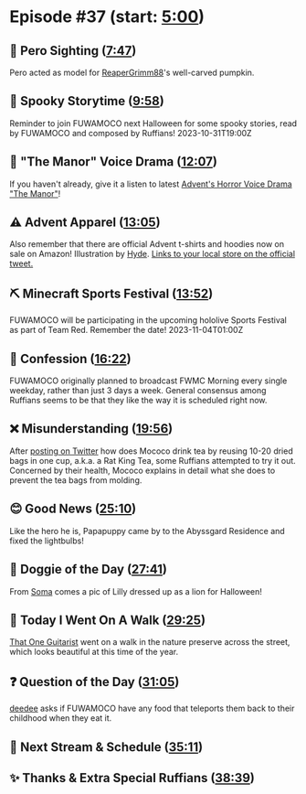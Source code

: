 # Episode #37 (start: [5:00](https://youtu.be/JGuhonVvvoE?t=5m00s))

## 👀 Pero Sighting ([7:47](https://youtu.be/JGuhonVvvoE?t=7m47s))

Pero acted as model for [ReaperGrimm88](https://twitter.com/ReaperGrimm88/status/1716885452190547991)'s well-carved pumpkin.

## 👻 Spooky Storytime ([9:58](https://youtu.be/JGuhonVvvoE?t=9m58s))

Reminder to join FUWAMOCO next Halloween for some spooky stories, read by FUWAMOCO and composed by Ruffians! 2023-10-31T19:00Z

## 📢 "The Manor" Voice Drama ([12:07](https://youtu.be/JGuhonVvvoE?t=12m07s))

If you haven't already, give it a listen to latest [Advent's Horror Voice Drama "The Manor"](https://shop.hololivepro.com/en/products/hololiveen_advent_horrorvoicedrama)!

## ⚠️ Advent Apparel ([13:05](https://youtu.be/JGuhonVvvoE?t=13m05s))

Also remember that there are official Advent t-shirts and hoodies now on sale on Amazon! Illustration by [Hyde](https://twitter.com/tabakko/status/1716315008085446730). [Links to your local store on the official tweet.](https://twitter.com/hololive_En/status/1716295882146988485)

## ⛏️ Minecraft Sports Festival ([13:52](https://youtu.be/JGuhonVvvoE?t=13m52s))

FUWAMOCO will be participating in the upcoming hololive Sports Festival as part of Team Red. Remember the date! 2023-11-04T01:00Z

## 🙊 Confession ([16:22](https://youtu.be/JGuhonVvvoE?t=16m22s))

FUWAMOCO originally planned to broadcast FWMC Morning every single weekday, rather than just 3 days a week. General consensus among Ruffians seems to be that they like the way it is scheduled right now.

## ❌ Misunderstanding ([19:56](https://youtu.be/JGuhonVvvoE?t=19m56s))

After [posting on Twitter](https://twitter.com/FUWAMOCO_en/status/1717610833705148563) how does Mococo drink tea by reusing 10-20 dried bags in one cup, a.k.a. a Rat King Tea, some Ruffians attempted to try it out. Concerned by their health, Mococo explains in detail what she does to prevent the tea bags from molding.

## 😊 Good News ([25:10](https://youtu.be/JGuhonVvvoE?t=25m10s))

Like the hero he is, Papapuppy came by to the Abyssgard Residence and fixed the lightbulbs!

## 🐶 Doggie of the Day ([27:41](https://youtu.be/JGuhonVvvoE?t=27m41s))

From [Soma](https://twitter.com/SomaTheTatsoko/status/1717713612721053936) comes a pic of Lilly dressed up as a lion for Halloween!

## 🚶 Today I Went On A Walk ([29:25](https://youtu.be/JGuhonVvvoE?t=29m25s))

[That One Guitarist](https://twitter.com/that1guitar343/status/1717573660444139564) went on a walk in the nature preserve across the street, which looks beautiful at this time of the year.

## ❓ Question of the Day ([31:05](https://youtu.be/JGuhonVvvoE?t=31m05s))

[deedee](https://twitter.com/dedendp1/status/1717287823634505744) asks if FUWAMOCO have any food that teleports them back to their childhood when they eat it.

## 📅 Next Stream & Schedule ([35:11](https://youtu.be/JGuhonVvvoE?t=35m11s))

## ✨ Thanks & Extra Special Ruffians ([38:39](https://youtu.be/JGuhonVvvoE?t=38m39s))
